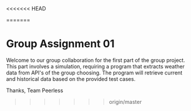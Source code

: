 <<<<<<< HEAD

=======
# Group Assignment 01

Welcome to our group collaboration for the first part of the group project. This part involves a simulation, requiring a program that extracts weather data from API's of the group choosing. The program will retrieve current and historical data based on the provided test cases.

Thanks,
Team Peerless  
>>>>>>> origin/master
